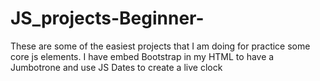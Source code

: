 # JS_projects-Beginner-
These are some of the easiest projects that I am doing for practice some core js elements.
I have embed Bootstrap in my HTML to have a Jumbotrone and use JS Dates to create a live clock
